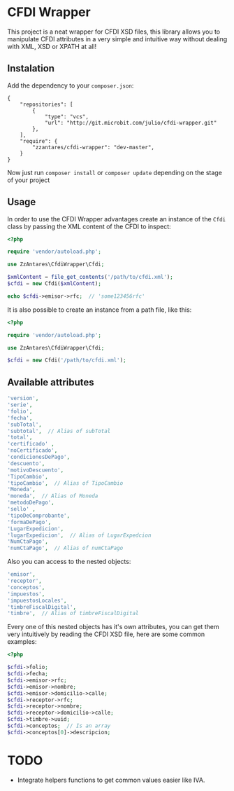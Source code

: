 # CFDI Wrapper

This project is a neat wrapper for CFDI XSD files, this library allows you to
manipulate CFDI attributes in a very simple and intuitive way without dealing
with XML, XSD or XPATH at all!

## Instalation

Add the dependency to your `composer.json`:

```
{
    "repositories": [
        {
            "type": "vcs",
            "url": "http://git.microbit.com/julio/cfdi-wrapper.git"
        },
    ],
    "require": {
        "zzantares/cfdi-wrapper": "dev-master",
    }
}
```

Now just run `composer install` or `composer update` depending on the stage of
your project

## Usage

In order to use the CFDI Wrapper advantages create an instance of the `Cfdi`
class by passing the XML content of the CFDI to inspect:

```php
<?php

require 'vendor/autoload.php';

use ZzAntares\CfdiWrapper\Cfdi;

$xmlContent = file_get_contents('/path/to/cfdi.xml');
$cfdi = new Cfdi($xmlContent);

echo $cfdi->emisor->rfc;  // 'some123456rfc'
```

It is also possible to create an instance from a path file, like this:

```php
<?php

require 'vendor/autoload.php';

use ZzAntares\CfdiWrapper\Cfdi;

$cfdi = new Cfdi('/path/to/cfdi.xml');
```


## Available attributes

```php
'version',
'serie',
'folio',
'fecha',
'subTotal',
'subtotal',  // Alias of subTotal
'total',
'certificado' ,
'noCertificado',
'condicionesDePago',
'descuento',
'motivoDescuento',
'TipoCambio',
'tipoCambio',  // Alias of TipoCambio
'Moneda',
'moneda',  // Alias of Moneda
'metodoDePago',
'sello' ,
'tipoDeComprobante',
'formaDePago',
'LugarExpedicion',
'lugarExpedicion',  // Alias of LugarExpedcion
'NumCtaPago',
'numCtaPago',  // Alias of numCtaPago
```

Also you can access to the nested objects:

```php
'emisor',
'receptor',
'conceptos',
'impuestos',
'impuestosLocales',
'timbreFiscalDigital',
'timbre',  // Alias of timbreFiscalDigital
```

Every one of this nested objects has it's own attributes, you can get them very
intuitively by reading the CFDI XSD file, here are some common examples:

```php
<?php

$cfdi->folio;
$cfdi->fecha;
$cfdi->emisor->rfc;
$cfdi->emisor->nombre;
$cfdi->emisor->domicilio->calle;
$cfdi->receptor->rfc;
$cfdi->receptor->nombre;
$cfdi->receptor->domicilio->calle;
$cfdi->timbre->uuid;
$cfdi->conceptos;  // Is an array
$cfdi->conceptos[0]->descripcion;
```

# TODO

- Integrate helpers functions to get common values easier like IVA.
